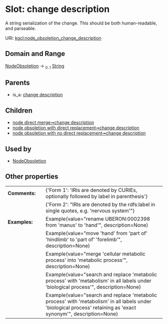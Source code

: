 
# Slot: change description


A string serialization of the change. This should be both human-readable, and parseable.

URI: [kgcl:node_obsoletion_change_description](http://w3id.org/kgcl_schema/node_obsoletion_change_description)


## Domain and Range

[NodeObsoletion](NodeObsoletion.md) &#8594;  <sub>0..1</sub> [String](types/String.md)

## Parents

 *  is_a: [change description](change_description.md)

## Children

 *  [node direct merge➞change description](node_direct_merge_change_description.md)
 *  [node obsoletion with direct replacement➞change description](node_obsoletion_with_direct_replacement_change_description.md)
 *  [node obsoletion with no direct replacement➞change description](node_obsoletion_with_no_direct_replacement_change_description.md)

## Used by

 * [NodeObsoletion](NodeObsoletion.md)

## Other properties

|  |  |  |
| --- | --- | --- |
| **Comments:** | | {'Form 1': 'IRIs are denoted by CURIEs, optionally followed by label in parenthesis'} |
|  | | {'Form 2': "IRIs are denoted by the rdfs:label in single quotes, e.g. 'nervous system'"} |
| **Examples:** | | Example(value="rename UBERON:0002398 from 'manus' to 'hand'", description=None) |
|  | | Example(value="move 'hand' from 'part of' 'hindlimb' to 'part of' 'forelimb'", description=None) |
|  | | Example(value="merge 'cellular metabolic process' into 'metabolic process'", description=None) |
|  | | Example(value="search and replace 'metabolic process' with 'metabolism' in all labels under 'biological process'", description=None) |
|  | | Example(value="search and replace 'metabolic process' with 'metabolism' in all labels under 'biological process' retaining as 'exact synonym'", description=None) |

